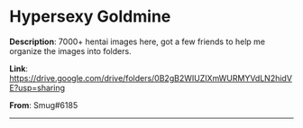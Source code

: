 # Hypersexy Goldmine

**Description**: 7000+ hentai images here, got a few friends to help me organize the images into folders.

**Link**: https://drive.google.com/drive/folders/0B2gB2WIUZIXmWURMYVdLN2hidVE?usp=sharing

**From**: Smug#6185

---
